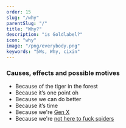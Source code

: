 ```yaml
---
order: 15
slug: "/why"
parentSlug: "/"
title: "Why?"
description: "is Goldlabel?"
icon: "why"
image: "/png/everybody.png"
keywords: "5Ws, Why, cixin"
---
```


### Causes, effects and possible motives

- Because of the tiger in the forest
- Because it’s one point oh
- Because we can do better
- Because it’s time
- Because we're [Gen X](https://listingslab.com/balance/generation-x/)
- Because we're [not here to fuck spiders](https://www.urbandictionary.com/define.php?term=Not%20here%20to%20Fuck%20Spiders)

